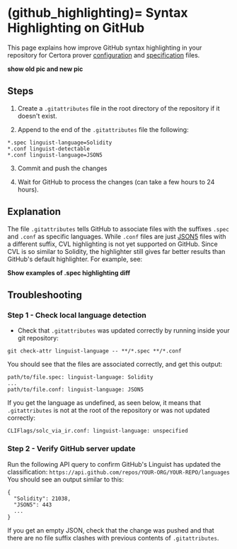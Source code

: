 ```{index} single: GitHub
```

(github_highlighting)=
Syntax Highlighting on GitHub
============
This page explains how improve GitHub syntax highlighting in your repository for Certora prover [configuration](conf-files) and [specification](cvl-language) files.

**show old pic and new pic**

Steps
-----

1. Create a `.gitattributes` file in the root directory of the repository if it doesn't exist.

2. Append to the end of the `.gitattributes` file the following:

```
*.spec linguist-language=Solidity
*.conf linguist-detectable
*.conf linguist-language=JSON5
```

3. Commit and push the changes

4. Wait for GitHub to process the changes (can take a few hours to 24 hours).

Explanation
-----------
The file `.gitattributes` tells GitHub to associate files with the suffixes `.spec` and `.conf` as specific languages. While `.conf` files are just [JSON5](https://json5.org/) files with a different suffix, CVL highlighting is not yet supported on GitHub. Since CVL is so similar to Solidity, the highlighter still gives far better results than GitHub's default highlighter. For example, see:

**Show examples of .spec highlighting diff**


Troubleshooting
---------------

### Step 1 - Check local language detection
- Check that `.gitattributes` was updated correctly by running inside your git repository:
```
git check-attr linguist-language -- **/*.spec **/*.conf
```

You should see that the files are associated correctly, and get this output:
```
path/to/file.spec: linguist-language: Solidity
...
path/to/file.conf: linguist-language: JSON5
```

If you get the language as undefined, as seen below, it means that `.gitattributes` is not at the root of the repository or was not updated correctly:
```
CLIFlags/solc_via_ir.conf: linguist-language: unspecified
```

### Step 2 - Verify GitHub server update
Run the following API query to confirm GitHub's Linguist has updated the classification:
`https://api.github.com/repos/YOUR-ORG/YOUR-REPO/languages`
You should see an output similar to this:
```
{
  "Solidity": 21038,
  "JSON5": 443
  ...
}
```

If you get an empty JSON, check that the change was pushed and that there are no file suffix clashes with previous contents of `.gitattributes`.

